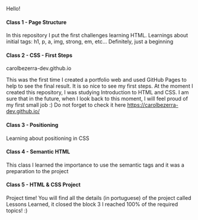 Hello!

#### Class 1 - Page Structure
In this repository I put the first challenges learning HTML. Learnings about initial tags: h1, p, a, img, strong, em, etc... Definitely, just a beginning

#### Class 2 - CSS - First Steps
carolbezerra-dev.github.io

This was the first time I created a portfolio web and used GitHub Pages to help to see the final result. It is so nice to see my first steps. At the moment I created this repository, I was studying Introduction to HTML and CSS. I am sure that in the future, when I look back to this moment, I will feel proud of my first small job :) Do not forget to check it here https://carolbezerra-dev.github.io/

#### Class 3 - Positioning
Learning about positioning in CSS

#### Class 4 - Semantic HTML
This class I learned the importance to use the semantic tags and it was a preparation to the project

#### Class 5 - HTML & CSS Project
Project time!
You will find all the details (in portuguese) of the project called Lessons Learned, it closed the block 3
I reached 100% of the required topics! :)

